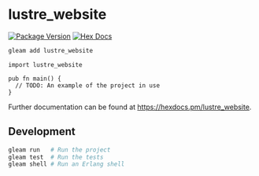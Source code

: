 # lustre_website

[![Package Version](https://img.shields.io/hexpm/v/lustre_website)](https://hex.pm/packages/lustre_website)
[![Hex Docs](https://img.shields.io/badge/hex-docs-ffaff3)](https://hexdocs.pm/lustre_website/)

```sh
gleam add lustre_website
```
```gleam
import lustre_website

pub fn main() {
  // TODO: An example of the project in use
}
```

Further documentation can be found at <https://hexdocs.pm/lustre_website>.

## Development

```sh
gleam run   # Run the project
gleam test  # Run the tests
gleam shell # Run an Erlang shell
```
